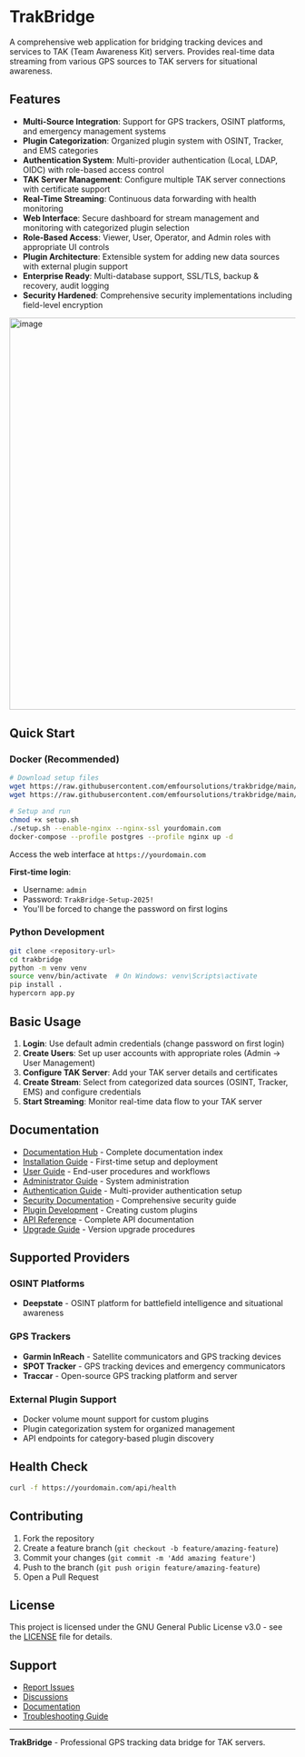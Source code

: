 # TrakBridge

A comprehensive web application for bridging tracking devices and services to TAK (Team Awareness Kit) servers. Provides real-time data streaming from various GPS sources to TAK servers for situational awareness.

## Features

- **Multi-Source Integration**: Support for GPS trackers, OSINT platforms, and emergency management systems
- **Plugin Categorization**: Organized plugin system with OSINT, Tracker, and EMS categories
- **Authentication System**: Multi-provider authentication (Local, LDAP, OIDC) with role-based access control
- **TAK Server Management**: Configure multiple TAK server connections with certificate support
- **Real-Time Streaming**: Continuous data forwarding with health monitoring
- **Web Interface**: Secure dashboard for stream management and monitoring with categorized plugin selection
- **Role-Based Access**: Viewer, User, Operator, and Admin roles with appropriate UI controls
- **Plugin Architecture**: Extensible system for adding new data sources with external plugin support
- **Enterprise Ready**: Multi-database support, SSL/TLS, backup & recovery, audit logging
- **Security Hardened**: Comprehensive security implementations including field-level encryption

<img width="1900" height="690" alt="image" src="https://github.com/user-attachments/assets/d09d3e17-de62-4524-a0d6-d1990c827ac7" />


## Quick Start

### Docker (Recommended)

```bash
# Download setup files
wget https://raw.githubusercontent.com/emfoursolutions/trakbridge/main/docker-compose.yml
wget https://raw.githubusercontent.com/emfoursolutions/trakbridge/main/init/setup.sh

# Setup and run
chmod +x setup.sh
./setup.sh --enable-nginx --nginx-ssl yourdomain.com
docker-compose --profile postgres --profile nginx up -d
```

Access the web interface at `https://yourdomain.com`

**First-time login**:
- Username: `admin`
- Password: `TrakBridge-Setup-2025!`
- You'll be forced to change the password on first logins

### Python Development

```bash
git clone <repository-url>
cd trakbridge
python -m venv venv
source venv/bin/activate  # On Windows: venv\Scripts\activate
pip install .
hypercorn app.py
```

## Basic Usage

1. **Login**: Use default admin credentials (change password on first login)
2. **Create Users**: Set up user accounts with appropriate roles (Admin → User Management)
3. **Configure TAK Server**: Add your TAK server details and certificates
4. **Create Stream**: Select from categorized data sources (OSINT, Tracker, EMS) and configure credentials
5. **Start Streaming**: Monitor real-time data flow to your TAK server

## Documentation

- [Documentation Hub](docs/index.md) - Complete documentation index
- [Installation Guide](docs/INSTALLATION.md) - First-time setup and deployment
- [User Guide](docs/USER_GUIDE.md) - End-user procedures and workflows
- [Administrator Guide](docs/ADMINISTRATOR_GUIDE.md) - System administration
- [Authentication Guide](docs/AUTHENTICATION.md) - Multi-provider authentication setup
- [Security Documentation](docs/SECURITY.md) - Comprehensive security guide
- [Plugin Development](docs/PLUGIN_DEVELOPMENT.md) - Creating custom plugins
- [API Reference](docs/API_REFERENCE.md) - Complete API documentation
- [Upgrade Guide](docs/UPGRADE_GUIDE.md) - Version upgrade procedures

## Supported Providers

### OSINT Platforms
- **Deepstate** - OSINT platform for battlefield intelligence and situational awareness

### GPS Trackers  
- **Garmin InReach** - Satellite communicators and GPS tracking devices
- **SPOT Tracker** - GPS tracking devices and emergency communicators
- **Traccar** - Open-source GPS tracking platform and server

### External Plugin Support
- Docker volume mount support for custom plugins
- Plugin categorization system for organized management
- API endpoints for category-based plugin discovery

## Health Check

```bash
curl -f https://yourdomain.com/api/health
```

## Contributing

1. Fork the repository
2. Create a feature branch (`git checkout -b feature/amazing-feature`)
3. Commit your changes (`git commit -m 'Add amazing feature'`)
4. Push to the branch (`git push origin feature/amazing-feature`)
5. Open a Pull Request

## License

This project is licensed under the GNU General Public License v3.0 - see the [LICENSE](LICENSE) file for details.

## Support

- [Report Issues](../../issues)
- [Discussions](../../discussions)
- [Documentation](../../wiki)
- [Troubleshooting Guide](../../wiki/Troubleshooting)

---

**TrakBridge** - Professional GPS tracking data bridge for TAK servers.